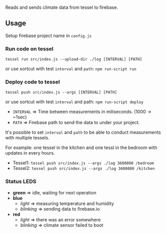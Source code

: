 Reads and sends climate data from tessel to firebase.

## Usage

Setup firebase project name in `config.js`

### Run code on tessel

`tessel run src/index.js --upload-dir ./log [INTERVAL] [PATH]`

or use sortcut with test `interval` and `path`:
`npm run-script run`

### Deploy code to tessel
`tessel push src/index.js --args [INTERVAL] [PATH]`

or use sortcut with test `interval` and path:
`npm run-script deploy`

- `INTERVAL` => Time between measurements in miliseconds. (1000 -> ~1sec)
- `PATH` => Firebase path to send the data to under your project.

It's possible to set `interval` and `path` to be able to conduct measurements with multiple tessels.

For example: one tessel in the kitchen and one tessl in the bedroom with updates in every hours.
 - Tessel1: `tessel push src/index.js --args ./log 3600000 /bedroom`
 - Tessel2: `tessel push src/index.js --args ./log 3600000 /kitchen`

### Status LEDS

 - **green** => idle, waiting for next operation
 - **blue**
     + *light* => measuring temperature and humidity
     + *blinking* => sending data to firebase.io
 - **red**
     + *light* => there was an error somewhere
     + *blinking* => climate sensor failed to boot
